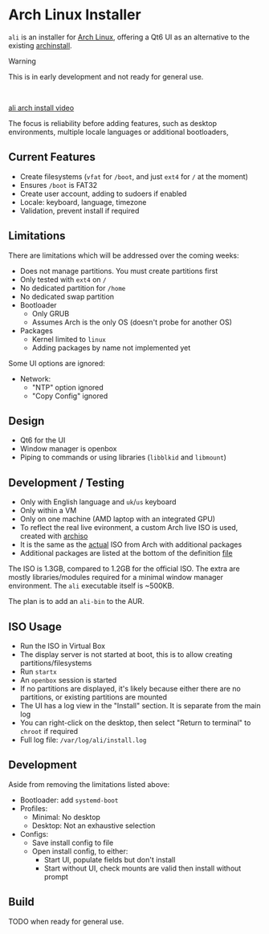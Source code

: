 # Arch Linux Installer
`ali` is an installer for [Arch Linux](https://archlinux.org/), offering a Qt6 UI as an alternative to the existing [archinstall](https://wiki.archlinux.org/title/Archinstall).

> [!WARNING]
> This is in early development and not ready for general use.

<br/>

[ali arch install video](https://github.com/user-attachments/assets/d4bdbd10-80d9-49b7-873f-8b0cd51b9626)

The focus is reliability before adding features, such as desktop environments, multiple locale languages or additional bootloaders, 

## Current Features
- Create filesystems (`vfat` for `/boot`, and just `ext4` for `/` at the moment)
- Ensures `/boot` is FAT32
- Create user account, adding to sudoers if enabled
- Locale: keyboard, language, timezone
- Validation, prevent install if required


## Limitations
There are limitations which will be addressed over the coming weeks:

- Does not manage partitions. You must create partitions first
- Only tested with `ext4` on `/`
- No dedicated partition for `/home`
- No dedicated swap partition
- Bootloader
  - Only GRUB
  - Assumes Arch is the only OS (doesn't probe for another OS)
- Packages
  - Kernel limited to `linux`
  - Adding packages by name not implemented yet


Some UI options are ignored:
- Network:
  - "NTP" option ignored
  - "Copy Config" ignored


## Design
- Qt6 for the UI
- Window manager is openbox
- Piping to commands or using libraries (`libblkid` and `libmount`)


## Development / Testing
- Only with English language and `uk`/`us` keyboard
- Only within a VM
- Only on one machine (AMD laptop with an integrated GPU)
- To reflect the real live evironment, a custom Arch live ISO is used, created with [archiso](https://wiki.archlinux.org/title/Archiso)
- It is the same as the [actual](https://wiki.archlinux.org/title/Archiso#Prepare_a_custom_profile) ISO from Arch with 
additional packages
- Additional packages are listed at the bottom of the definition [file](https://github.com/ccooper1982/ali/blob/main/archiso/default/packages.x86_64)

The ISO is 1.3GB, compared to 1.2GB for the official ISO. The extra are mostly libraries/modules required for a minimal
window manager environment. The `ali` executable itself is ~500KB.

The plan is to add an `ali-bin` to the AUR.


## ISO Usage
- Run the ISO in Virtual Box
- The display server is not started at boot, this is to allow creating partitions/filesystems
- Run `startx`
- An `openbox` session is started
- If no partitions are displayed, it's likely because either there are no partitions, or existing partitions are mounted
- The UI has a log view in the "Install" section. It is separate from the main log
- You can right-click on the desktop, then select "Return to terminal" to `chroot` if required
- Full log file: `/var/log/ali/install.log`


## Development
Aside from removing the limitations listed above:

- Bootloader: add `systemd-boot`
- Profiles:
  - Minimal: No desktop
  - Desktop: Not an exhaustive selection
- Configs:
  - Save install config to file
  - Open install config, to either:
    - Start UI, populate fields but don't install
    - Start without UI, check mounts are valid then install without prompt
  
  
## Build
TODO when ready for general use.
